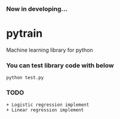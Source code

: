 ### Now in developing...

# pytrain

Machine learning library for python

### You can test library code with below

    python test.py


### TODO

    + Logistic regression implement
    + Linear regression implement

